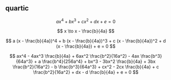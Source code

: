 ## quartic

$$ ax^4 + bx^3 + cx^2 + dx + e = 0 $$

$$ x \to x - \frac{b}{4a} $$

$$ a (x - \frac{b}{4a})^4 + b (x - \frac{b}{4a})^3 + c (x - \frac{b}{4a})^2 + d (x - \frac{b}{4a}) + e = 0 $$

$$ ax^4 - 4ax^3 \frac{b}{4a} + 6ax^2 \frac{b^2}{16a^2} - 4ax \frac{b^3}{64a^3} + a \frac{b^4}{256a^4} + bx^3 - 3bx^2 \frac{b}{4a} + 3bx \frac{b^2}{16a^2} - b \frac{b^3}{64a^3} + cx^2 - 2cx \frac{b}{4a} + c \frac{b^2}{16a^2} + dx - d \frac{b}{4a} + e = 0 $$

